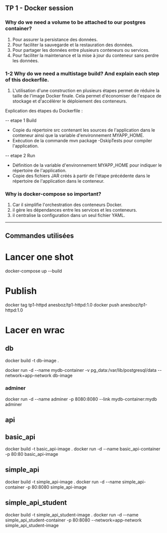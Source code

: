 ## TP 1 - Docker session

### Why do we need a volume to be attached to our postgres container?

1. Pour assurer la persistance des données.
2. Pour faciliter la sauvegarde et la restauration des données.
3. Pour partager les données entre plusieurs conteneurs ou services.
4. Pour faciliter la maintenance et la mise à jour du conteneur sans perdre les données.

### 1-2 Why do we need a multistage build? And explain each step of this dockerfile.

1. L'utilisation d'une construction en plusieurs étapes permet de réduire la taille de l'image Docker finale. Cela permet d'économiser de l'espace de stockage et d'accélérer le déploiement des conteneurs.

Explication des étapes du Dockerfile :

-- etape 1 Build

- Copie du répertoire src contenant les sources de l'application dans le conteneur ainsi que la variable d'environnement MYAPP_HOME.
- Exécution de la commande mvn package -DskipTests pour compiler l'application.

-- etape 2 Run

- Définition de la variable d'environnement MYAPP_HOME pour indiquer le répertoire de l'application.
- Copie des fichiers JAR créés à partir de l'étape précédente dans le répertoire de l'application dans le conteneur.

### Why is docker-compose so important?

1. Car il simplifie l'orchestration des conteneurs Docker.
2. il gère les dépendances entre les services et les conteneurs.
3. il centralise la configuration dans un seul fichier YAML.

---

## Commandes utilisées

# Lancer one shot

docker-compose up --build

# Publish

docker tag tp1-httpd anesboz/tp1-httpd:1.0
docker push anesboz/tp1-httpd:1.0

# Lacer en wrac

## db

docker build -t db-image .

<!-- docker run -d --name mydb-container -p 5432:5432 -v pg_data:/var/lib/postgresql/data --network=app-network db-image -->

docker run -d --name mydb-container -v pg_data:/var/lib/postgresql/data --network=app-network db-image

### adminer

docker run -d --name adminer -p 8080:8080 --link mydb-container:mydb adminer

## api

## basic_api

docker build -t basic_api-image .
docker run -d --name basic_api-container -p 80:80 basic_api-image

## simple_api

docker build -t simple_api-image .
docker run -d --name simple_api-container -p 80:8080 simple_api-image

## simple_api_student

docker build -t simple_api_student-image .
docker run -d --name simple_api_student-container -p 80:8080 --network=app-network simple_api_student-image
